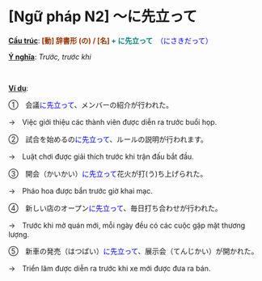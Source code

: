# [Ngữ pháp N2] ～に先立って
<div class="entry-content">
<p><span style="text-decoration: underline;"><strong>Cấu trúc</strong></span>:<strong><span style="color: #008080;"><span style="color: #993300;"> [動] 辞書形 (の) / [名]</span> + に先立って</span></strong>　<span style="color: #0000ff;">（にさきだって）</span></p>
<p><span style="text-decoration: underline;"><strong>Ý nghĩa</strong></span>: <em>Trước, trước khi </em></p>
<p><!-- inside_article4_japanese_responsive --><br/>
<ins class="adsbygoogle adslot_1" data-ad-client="ca-pub-2233580070484357" data-ad-slot="4413057825" style="display:inline-block"></ins><br/>
<script>(adsbygoogle = window.adsbygoogle || []).push({});</script></p>
<p><span style="text-decoration: underline;"><strong>Ví dụ</strong></span>:</p>
<p>①　会議<span style="color: #0000ff;">に先立って</span>、メンバーの紹介が行われた。</p>
<p>→　Việc giới thiệu các thành viên được diễn ra trước buổi họp.</p>
<p>②　試合を始めるの<span style="color: #0000ff;">に先立って</span>、ルールの説明が行われます。</p>
<p>→　Luật chơi được giải thích trước khi trận đấu bắt đầu.</p>
<p>③　開会（かいかい）<span style="color: #0000ff;">に先立って</span>花火が打(う)ち上げられた。</p>
<p>→　Pháo hoa được bắn trước giờ khai mạc.</p>
<p>④　新しい店のオープン<span style="color: #0000ff;">に先立って</span>、毎日打ち合わせが行われた。</p>
<p>→　Trước khi mở quán mới, mỗi ngày đều có các cuộc gặp mặt thương lượng.</p>
<p>⑤　新車の発売（はつばい）<span style="color: #0000ff;">に先立って</span>、展示会（てんじかい）が開かれた。</p>
<p>→　Triển lãm được diễn ra trước khi xe mới được đưa ra bán.</p>

</div>
